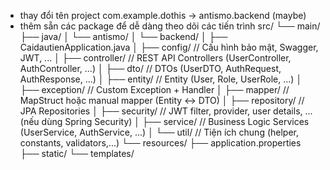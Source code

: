 - thay đổi tên project com.example.dothis -> antismo.backend (maybe)
- thêm sẵn các package để dễ dàng theo dõi các tiến trình
src/
└── main/
    ├── java/
    │     └── antismo/
    │           └── backend/
    │               ├── CaidautienApplication.java
    │               ├── config/           // Cấu hình bảo mật, Swagger, JWT, ... 
    │               ├── controller/       // REST API Controllers (UserController, AuthController, ...)
    │               ├── dto/              // DTOs (UserDTO, AuthRequest, AuthResponse, ...)
    │               ├── entity/           // Entity (User, Role, UserRole, ...)
    │               ├── exception/        // Custom Exception + Handler
    │               ├── mapper/           // MapStruct hoặc manual mapper (Entity <-> DTO)
    │               ├── repository/       // JPA Repositories
    │               ├── security/         // JWT filter, provider, user details, ... (nếu dùng Spring Security)
    │               ├── service/          // Business Logic Services (UserService, AuthService, ...)
    │               └── util/             // Tiện ích chung (helper, constants, validators,...)
    └── resources/
        ├── application.properties
        ├── static/
        └── templates/

